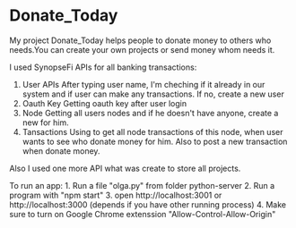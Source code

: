 # Donate_Today

My project Donate_Today helps people to donate money to others who needs.You can create your own projects or send money whom needs it. 

I used SynopseFi APIs for all banking transactions:
1. User APIs
   After typing user name, I'm cheching if it already in our system and if user can make any transactions. If no, create a new user
2. Oauth Key
    Getting oauth key after user login
3. Node
    Getting all users nodes and if he doesn't have anyone, create a new for him.
4.  Tansactions
     Using to get all node transactions of  this node, when user wants to see who donate money for him. Also to post a new transaction when donate money.

 Also I used one more API what was create to store all projects.

To run an app:
     1. Run a file  "olga.py" from folder python-server
     2. Run a program with "npm start"
     3. open http://localhost:3001 or http://localhost:3000 (depends if you have other running process)
     4. Make sure to turn on Google Chrome extenssion "Allow-Control-Allow-Origin"

